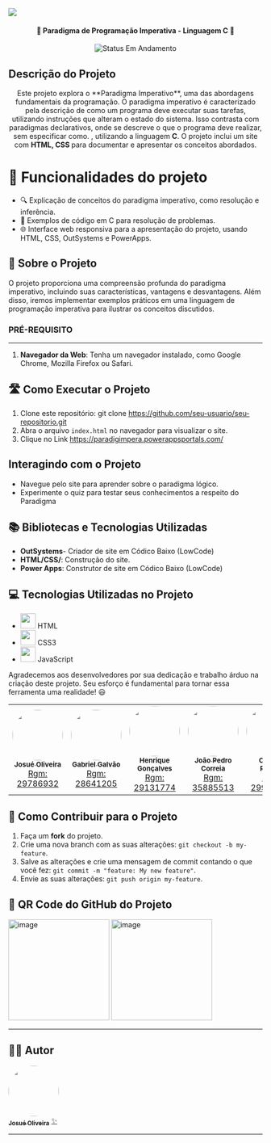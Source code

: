 ![](https://embarcados.com.br/wp-content/uploads/2023/01/linguagem-c.png.webp)

<h4 align="center"> 
	🚧 Paradigma de Programação Imperativa - Linguagem C 🚧
</h4>
<p align="center">
	<img alt="Status Em Andamento" src="https://img.shields.io/badge/STATUS-CONCLU%C3%8DDO-brightgreen">
</p>

## Descrição do Projeto

<p align="center">Este projeto explora o **Paradigma Imperativo**, uma das abordagens fundamentais da programação. O paradigma imperativo é caracterizado pela descrição de como um programa deve executar suas tarefas, utilizando instruções que alteram o estado do sistema. Isso contrasta com paradigmas declarativos, onde se descreve o que o programa deve realizar, sem especificar como.
</b>, utilizando a linguagem <b>C</b>. O projeto inclui um site com <b>HTML, CSS </b> para documentar e apresentar os conceitos abordados.</p>

# :hammer: Funcionalidades do projeto

- 🔍 Explicação de conceitos do paradigma imperativo, como resolução e inferência.
- 📝 Exemplos de código em C para resolução de problemas.
- 🌐 Interface web responsiva para a apresentação do projeto, usando HTML, CSS, OutSystems e PowerApps.

## 🚀 Sobre o Projeto

O projeto proporciona uma compreensão profunda do paradigma imperativo, incluindo suas características, vantagens e desvantagens. Além disso, iremos implementar exemplos práticos em uma linguagem de programação imperativa para ilustrar os conceitos discutidos.

### PRÉ-REQUISITO

---

1. **Navegador da Web**: Tenha um navegador instalado, como Google Chrome, Mozilla Firefox ou Safari.

## 🛣️ Como Executar o Projeto

1. Clone este repositório:
   git clone https://github.com/seu-usuario/seu-repositorio.git
2. Abra o arquivo `index.html` no navegador para visualizar o site.
3. Clique no Link https://paradigimpera.powerappsportals.com/

## Interagindo com o Projeto

- Navegue pelo site para aprender sobre o paradigma lógico.
- Experimente o quiz para testar seus conhecimentos a respeito do Paradigma

## 📚 Bibliotecas e Tecnologias Utilizadas

- **OutSystems**- Criador de site em Códico Baixo (LowCode)
- **HTML/CSS/**: Construção do site.
- **Power Apps**: Construtor de site em Códico Baixo (LowCode)

## 💻 Tecnologias Utilizadas no Projeto

- <img src="https://skillicons.dev/icons?i=html" width="30"> HTML
- <img src="https://skillicons.dev/icons?i=css" width="30"> CSS3
- <img src="https://skillicons.dev/icons?i=js" width="30"> JavaScript

Agradecemos aos desenvolvedores por sua dedicação e trabalho árduo na criação deste projeto. Seu esforço é fundamental para tornar essa ferramenta uma realidade! 😃

<table>
  <tr>
     <td align="center"><a href="https://rocketseat.com.br"><img style="border-radius: 50%;" src="https://avatars.githubusercontent.com/u/183226231?v=4?v=4" width="100px;" alt=""/><br /><sub><b>Josué Oliveira</b></sub></a><br /><a href="https://github.com/NatancMartins" title="Rocketseat">Rgm: 29786932</a></td>
    <td align="center"><a href="https://rocketseat.com.br"><img style="border-radius: 50%;" src="https://avatars.githubusercontent.com/u/153385467?v=4?s=400&u=2acd860cb7b8e36135c22717a860c413e2d02eb4&v=4" width="100px;"alt=""/><br /><sub><b>Gabriel Galvão</b></sub></a><br/><a href="https://github.com/Danilo019" title="Rocketseat">Rgm: 28641205</a></td>
    <td align="center"><a href="https://rocketseat.com.br"><img style="border-radius: 50%;" src="https://avatars.githubusercontent.com/u/126253616?v=4](https://github.com/valloo-henriquemoura)?v=4" width="100px;" alt=""/><br /><sub><b>Henrique Gonçalves</b></sub></a><br /><a href="https://github.com/valloo-henriquemoura" title="Rocketseat">Rgm: 29131774</a></td>
    <td align="center"><a href="https://rocketseat.com.br"><img style="border-radius: 50%;" src="https://avatars.githubusercontent.com/u/101334088?v=4?v=4" width="100px;" alt=""/><br /><sub><b>João Pedro Correia</b></sub></a><br /><a href="https://github.com/PCzim" title="Rocketseat">Rgm: 35885513</a></td>
    <td align="center"><a href="https://rocketseat.com.br"><img style="border-radius: 50%;" src="https://avatars.githubusercontent.com/u/185861234?v=4?v=4" width="100px;" alt=""/><br /><sub><b>Charles Pereira</b></sub></a><br /><a href="https://github.com/CJgamer04" title="Rocketseat">Rgm: 29988896</a></td>
    <td align="center"><a href="https://rocketseat.com.br"><img style="border-radius: 50%;" src="https://avatars.githubusercontent.com/u/28148463?v=4?v=4" width="100px;" alt=""/><br /><sub><b>Wilk Pedreira</b></sub></a><br /><a href="https://github.com/willkpc" title="Rocketseat">Rgm: 29371511</a></td> 	  
</table>

## 💪 Como Contribuir para o Projeto

1. Faça um **fork** do projeto.
2. Crie uma nova branch com as suas alterações: `git checkout -b my-feature`.
3. Salve as alterações e crie uma mensagem de commit contando o que você fez: `git commit -m "feature: My new feature"`.
4. Envie as suas alterações: `git push origin my-feature`.

## 💪 QR Code do GitHub do Projeto

<img src="https://github.com/g4lva01/paradigma_imperativo/blob/main/QR%20Code.png" alt="image" width="200" height="200"> <img src="https://raw.githubusercontent.com/g4lva01/paradigma_imperativo/refs/heads/main/QRcode_site_power_Apps.png" alt="image" width="200" height="200">

---

## 🧙‍♂️ Autor

<a href="https://github.com/Danilo019">
<img style="border-radius: 50%;" src="https://avatars.githubusercontent.com/u/183226231?v=4?v=4" width="100px;" alt=""/>
<br />
<sub><b>Josué Oliveira</b></sub></a> <a href="https://github.com/josue-oliveiraa" title="Cubos Academy">✨</a>

---
